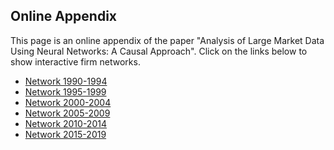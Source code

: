 ## Online Appendix

This page is an online appendix of the paper "Analysis of Large Market Data Using Neural Networks: A Causal Approach".
Click on the links below to show interactive firm networks.

- [Network 1990-1994](https://marcaureledivernois.github.io/firm-network/Network1994.html)
- [Network 1995-1999](https://marcaureledivernois.github.io/firm-network/Network1999.html)
- [Network 2000-2004](https://marcaureledivernois.github.io/firm-network/Network2004.html)
- [Network 2005-2009](https://marcaureledivernois.github.io/firm-network/Network2009.html)
- [Network 2010-2014](https://marcaureledivernois.github.io/firm-network/Network2014.html)
- [Network 2015-2019](https://marcaureledivernois.github.io/firm-network/Network2019.html)
